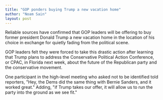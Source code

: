 ```yaml
---
title: "GOP ponders buying Trump a new vacation home"
author: "Noam Sain"
layout: post
---
```


Reliable sources have confirmed that GOP leaders will be offering to buy former president Donald Trump a new vacation home in the location of his choice in exchange for quietly fading from the political scene.

GOP leaders felt they were forced to take this drastic action after learning that Trump plans to address the Conservative Political Action Conference, or CPAC, in Florida next week, about the future of the Republican party and the conservative movement.

One participant in the high-level meeting who asked not to be identified told reporters, "Hey, the Dems did the same thing with Bernie Sanders, and it worked great." Adding, "if Trump takes our offer, it will allow us to run the party into the ground as we see fit."